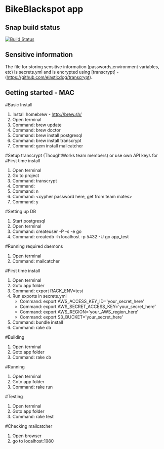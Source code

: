 # BikeBlackspot app

## Snap build status
[![Build Status](https://snap-ci.com/z7lcGNV4bQa9IfbBPAH7m3nBVAcgdY7P-J9lkQQYqr8/build_image)](https://snap-ci.com/ThoughtWorksInc/bike-black-spot/branch/master)

## Sensitive information
The file for storing sensitive information (passwords,environment variables, etc) is secrets.yml and is encrypted using [transcrypt] - (https://github.com/elasticdog/transcrypt).

## Getting started - MAC
#Basic Install
1. Install homebrew - http://brew.sh/
2. Open terminal
3. Command: brew update
4. Command: brew doctor
5. Command: brew install postgresql
6. Command: brew install transcrypt
7. Command: gem install mailcatcher

#Setup transcrypt (ThoughtWorks team members) or use own API keys for #First time install
1. Open terminal
2. Go to project
3. Command: transcrypt
4. Command: <enter>
5. Command: n <enter>
6. Command: <cypher password here, get from team mates>
7. Command: y <enter>

#Setting up DB
1. Start postgresql
2. Open terminal
3. Command: createuser -P -s -e go
4. Command: createdb -h localhost -p 5432 -U go app_test

#Running required daemons
1. Open terminal
2. Command: mailcatcher

#First time install
1. Open terminal
2. Goto app folder
3. Command: export RACK_ENV=test
4. Run exports in secrets.yml
    - Command: export AWS_ACCESS_KEY_ID='your_secret_here'
    - Command: export AWS_SECRET_ACCESS_KEY='your_secret_here'
    - Command: export AWS_REGION='your_AWS_region_here'
    - Command: export S3_BUCKET='your_secret_here'
5. Command: bundle install
6. Command: rake cb

#Building
1. Open terminal
2. Goto app folder
3. Command: rake cb

#Running
1. Open terminal
2. Goto app folder
3. Command: rake run

#Testing
1. Open terminal
2. Goto app folder
3. Command: rake test

#Checking mailcatcher
1. Open browser
2. go to localhost:1080
